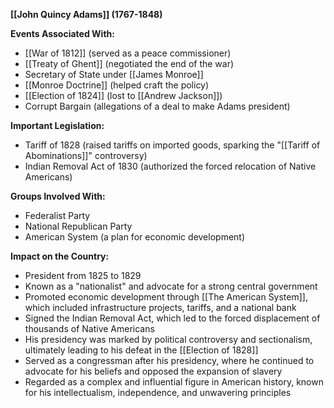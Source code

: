 **[[John Quincy Adams]] (1767-1848)**

**Events Associated With:**

* [[War of 1812]] (served as a peace commissioner)
* [[Treaty of Ghent]] (negotiated the end of the war)
* Secretary of State under [[James Monroe]]
* [[Monroe Doctrine]] (helped craft the policy)
* [[Election of 1824]] (lost to [[Andrew Jackson]])
* Corrupt Bargain (allegations of a deal to make Adams president)

**Important Legislation:**

* Tariff of 1828 (raised tariffs on imported goods, sparking the "[[Tariff of Abominations]]" controversy)
* Indian Removal Act of 1830 (authorized the forced relocation of Native Americans)

**Groups Involved With:**

* Federalist Party
* National Republican Party
* American System (a plan for economic development)

**Impact on the Country:**

* President from 1825 to 1829
* Known as a "nationalist" and advocate for a strong central government
* Promoted economic development through [[The American System]], which included infrastructure projects, tariffs, and a national bank
* Signed the Indian Removal Act, which led to the forced displacement of thousands of Native Americans
* His presidency was marked by political controversy and sectionalism, ultimately leading to his defeat in the [[Election of 1828]]
* Served as a congressman after his presidency, where he continued to advocate for his beliefs and opposed the expansion of slavery
* Regarded as a complex and influential figure in American history, known for his intellectualism, independence, and unwavering principles